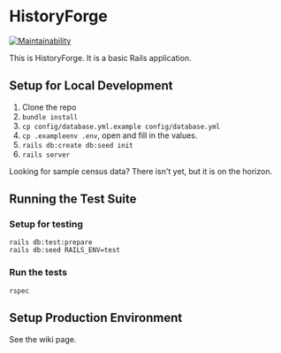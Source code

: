 # HistoryForge

[![Maintainability](https://api.codeclimate.com/v1/badges/ba4431ae9e5100c088e4/maintainability)](https://codeclimate.com/github/historyforge/historyforge/maintainability)

This is HistoryForge. It is a basic Rails application.

## Setup for Local Development
1. Clone the repo
2. `bundle install`
3. `cp config/database.yml.example config/database.yml`
4. `cp .exampleenv .env`, open and fill in the values.
5. `rails db:create db:seed init`
6. `rails server`

Looking for sample census data? There isn't yet, but it is on the horizon.

## Running the Test Suite
### Setup for testing
```
rails db:test:prepare
rails db:seed RAILS_ENV=test
```

### Run the tests
```
rspec
```

## Setup Production Environment

See the wiki page.
